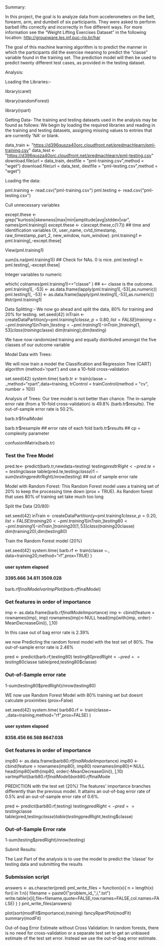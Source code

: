 Summary:

In this project, the goal is to analyze data from accelerometers on the belt, forearm, arm, and dumbell of six participants. They were asked to perform barbell lifts correctly and incorrectly in five different ways. For more information see the “Weight Lifting Exercises Dataset” in the following location:
http://groupware.les.inf.puc-rio.br/har

The goal of this machine learning algorithm is to predict the manner in which the participants did the exercise meaning  to predict the “classe” variable found in the training set. The prediction model will then be used to predict twenty different test cases, as provided in the testing dataset.

Analysis:

Loading the Libraries:-

library(caret)

library(randomForest)

library(rpart)



Getting Data-
The training and testing datasets used in the analysis may be found as follows:
We begin by loading the required libraries and reading in the training and testing datasets, assigning missing values to entries that are currently 'NA' or blank.

data_train <- "https://d396qusza40orc.cloudfront.net/predmachlearn/pml-training.csv"
data_test <- "https://d396qusza40orc.cloudfront.net/predmachlearn/pml-testing.csv"
download.file(url = data_train, destfile = "pml-training.csv",method = "wget")
download.file(url = data_test, destfile = "pml-testing.csv",method = "wget")

Loading the data:

pml.training <- read.csv("pml-training.csv")
pml.testing <- read.csv("pml-testing.csv")

Cull unnecessary variables

except.these <- grep("kurtosis|skewness|max|min|amplitude|avg|stddev|var", names(pml.training))
except.these <- c(except.these,c(1:7)) ## time and identification variables (X, user_name, cvtd_timestamp, raw_timestamp_part_2, new_window, num_window).
pml.training1 <- pml.training[,-except.these]

View(pml.training1)

sum(is.na(pml.training1))  ## Check for NAs. 0 is nice.
pml.testing1 <- pml.testing[,-except.these]

Integer variables to numeric

which( colnames(pml.training1)=="classe" )  ## <-- classe is the outcome.
pml.training1[, -53] <- as.data.frame(lapply(pml.training1[,-53],as.numeric))
pml.testing1[, -53] <- as.data.frame(lapply(pml.testing1[,-53],as.numeric))
#str(pml.training1)

Data Splitting:-
We now go ahead and split the data, 80% for training and 20% for testing.
set.seed(42)
inTrain <- createDataPartition(y=pml.training1$classe, p=0.80, list=FALSE)
training <- pml.training1[inTrain,]
testing <- pml.training1[-inTrain,]
training[1,53]
class(training$classe)
dim(training);dim(testing)

We have now randomized training and equally distributed amongst the five classes of our outcome variable

Model Data with Trees:

We will now train a model the Classification and Regression Tree (CART) algorithm (method='rpart') and use a 10-fold cross-validation 

set.seed(42)
system.time( barb.tr <- train(classe ~ .,method="rpart",data=training, trControl = trainControl(method = "cv", number = 10)))

Analysis of Trees:
Our tree model is not better than chance. The in-sample error rate (from a 10-fold cross-validation) is 49.8% (barb.tr$results). The out-of-sample error rate is 50.2%.

barb.tr$finalModel

barb.tr$resample ## error rate of each fold
barb.tr$results ## cp = complexity parameter

confusionMatrix(barb.tr)

### Test the Tree Model ###
pred.te<- predict(barb.tr,newdata=testing)
testing$predtrRight <- pred.te==testing$classe
table(pred.te,testing$classe)
1-sum(testing$predtrRight)/nrow(testing)  ## out of sample error rate


Model with Random Forest:
This Random Forest model uses a training set of 20% to keep the processing time down (prox = TRUE). As Random forest that uses 80% of training set take much too long 

Split the Data (20/80):

set.seed(42)
inTrain <- createDataPartition(y=pml.training1$classe, p=0.20, list=FALSE)
training20 <- pml.training1[inTrain,]
testing80 <- pml.training1[-inTrain,]
training20[1,53]
class(training20$classe)
dim(training20);dim(testing80)

Train the Random Forest model (20%)

set.seed(42)
system.time( barb.rf <- train(classe ~., data=training20,method="rf",prox=TRUE) )
####     user   system  elapsed 
#### 3395.666   34.611 3509.028 
barb.rf$finalModel
varImpPlot(barb.rf$finalModel)

### Get features in order of importance ###
imp <- as.data.frame(barb.rf$finalModel$importance)
imp <- cbind(feature = rownames(imp), imp)
rownames(imp)<-NULL
head(imp[with(imp, order(-MeanDecreaseGini)), ],10)

In this case out of bag error rate is 2.39%


we now Predicting the random forest model with the test set of 80%. The out-of-sample error rate is 2.46%

pred <- predict(barb.rf,testing80)
testing80$predRight <- pred==testing80$classe
table(pred,testing80$classe)

### Out-of-Sample error rate ###
1-sum(testing80$predRight)/nrow(testing80)

WE now use Random Forest Model with 80% training set but doesnt calculate proximities
(prox=False)

set.seed(42)
system.time( barb80.rf <- train(classe~ .,data=training,method="rf",prox=FALSE) )
####     user   system  elapsed 
#### 8358.456   66.568 8647.038 
### Get features in order of importance ###
imp80 <- as.data.frame(barb80.rf$finalModel$importance)
imp80 <- cbind(feature = rownames(imp80), imp80)
rownames(imp80)<-NULL
head(imp80[with(imp80, order(-MeanDecreaseGini)), ],10)
varImpPlot(barb80.rf$finalModel)
barb80.rf$finalMode

PREDICTION with the test set (20%)
The features' importance branches differently than the previous model. It attains an out-of-bag error rate of 0.5% and an out-of-sample error rate of 0.6%.

pred <- predict(barb80.rf,testing)
testing$predRight <- pred==testing$classe
table(pred,testing$classe)
table(testing$predRight,testing$classe)
### Out-of-Sample Error rate ###
1-sum(testing$predRight)/nrow(testing)

Submit Results:

The Last Part of the analysis is to use the model to predict the 'classe' for testing data and submitting the results

### Submission script ###
answers <- as.character(pred)
pml_write_files = function(x){
  n = length(x)
  for(i in 1:n){
    filename = paste0("problem_id_",i,".txt")
    write.table(x[i],file=filename,quote=FALSE,row.names=FALSE,col.names=FALSE)
  }
}
pml_write_files(answers)

plot(sort(modFit$importance),training) 
fancyRpartPlot(modFit)
summary(modFit)

Out-of-bag Error Estimate without Cross Validation:
In random forests, there is no need for cross-validation or a separate test set to get an unbiased estimate of the test set error. Instead we use the out-of-bag error estimate.










